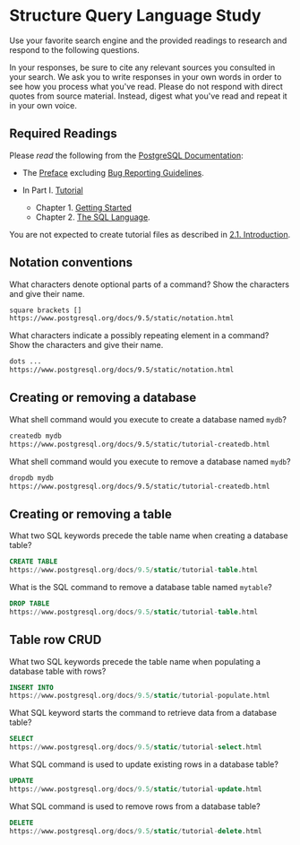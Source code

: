# Structure Query Language Study

Use your favorite search engine and the provided readings to research and
respond to the following questions.

In your responses, be sure to cite any relevant sources you consulted in your
search. We ask you to write responses in your own words in order to see how you
process what you've read. Please do not respond with direct quotes from source
material. Instead, digest what you've read and repeat it in your own voice.

## Required Readings

Please _read_ the following from the [PostgreSQL
Documentation](http://www.postgresql.org/docs/9.5/static/index.html):

-   The [Preface](http://www.postgresql.org/docs/9.5/static/preface.html)
excluding [Bug Reporting
Guidelines](http://www.postgresql.org/docs/9.5/static/bug-reporting.html).
-   In Part I. [Tutorial](http://www.postgresql.org/docs/9.5/static/tutorial.html)

    -   Chapter 1. [Getting Started](http://www.postgresql.org/docs/9.5/static/tutorial-start.html)
    -   Chapter 2. [The SQL Language](http://www.postgresql.org/docs/9.5/static/tutorial-sql.html).

You are not expected to create tutorial files as described in [2.1.
Introduction](http://www.postgresql.org/docs/9.5/static/tutorial-sql-intro.html).

## Notation conventions

What characters denote optional parts of a command?
Show the characters and give their name.

```md
square brackets []
https://www.postgresql.org/docs/9.5/static/notation.html
```

What characters indicate a possibly repeating element in a command?
Show the characters and give their name.

```md
dots ...
https://www.postgresql.org/docs/9.5/static/notation.html
```

## Creating or removing a database

What shell command would you execute to create a database named `mydb`?

```sh
createdb mydb
https://www.postgresql.org/docs/9.5/static/tutorial-createdb.html
```

What shell command would you execute to remove a database named `mydb`?

```sh
dropdb mydb
https://www.postgresql.org/docs/9.5/static/tutorial-createdb.html
```

## Creating or removing a table

What two SQL keywords precede the table name when creating a database table?

```sql
CREATE TABLE
https://www.postgresql.org/docs/9.5/static/tutorial-table.html
```

What is the SQL command to remove a database table named `mytable`?

```sql
DROP TABLE
https://www.postgresql.org/docs/9.5/static/tutorial-table.html
```

## Table row CRUD

What two SQL keywords precede the table name when populating
a database table with rows?

```sql
INSERT INTO
https://www.postgresql.org/docs/9.5/static/tutorial-populate.html
```

What SQL keyword starts the command to retrieve data from a database table?

```sql
SELECT
https://www.postgresql.org/docs/9.5/static/tutorial-select.html
```

What SQL command is used to update existing rows in a database table?

```sql
UPDATE
https://www.postgresql.org/docs/9.5/static/tutorial-update.html
```

What SQL command is used to remove rows from a database table?

```sql
DELETE
https://www.postgresql.org/docs/9.5/static/tutorial-delete.html
```
